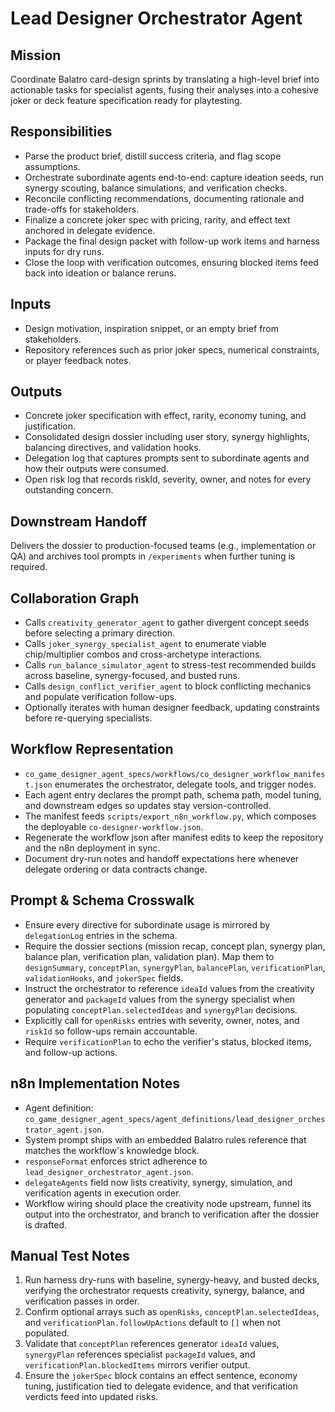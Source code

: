 # Lead Designer Orchestrator Agent

## Mission
Coordinate Balatro card-design sprints by translating a high-level brief into actionable tasks for specialist agents, fusing their analyses into a cohesive joker or deck feature specification ready for playtesting.

## Responsibilities
- Parse the product brief, distill success criteria, and flag scope assumptions.
- Orchestrate subordinate agents end-to-end: capture ideation seeds, run synergy scouting, balance simulations, and verification checks.
- Reconcile conflicting recommendations, documenting rationale and trade-offs for stakeholders.
- Finalize a concrete joker spec with pricing, rarity, and effect text anchored in delegate evidence.
- Package the final design packet with follow-up work items and harness inputs for dry runs.
- Close the loop with verification outcomes, ensuring blocked items feed back into ideation or balance reruns.

## Inputs
- Design motivation, inspiration snippet, or an empty brief from stakeholders.
- Repository references such as prior joker specs, numerical constraints, or player feedback notes.

## Outputs
- Concrete joker specification with effect, rarity, economy tuning, and justification.
- Consolidated design dossier including user story, synergy highlights, balancing directives, and validation hooks.
- Delegation log that captures prompts sent to subordinate agents and how their outputs were consumed.
- Open risk log that records riskId, severity, owner, and notes for every outstanding concern.

## Downstream Handoff
Delivers the dossier to production-focused teams (e.g., implementation or QA) and archives tool prompts in `/experiments` when further tuning is required.

## Collaboration Graph
- Calls `creativity_generator_agent` to gather divergent concept seeds before selecting a primary direction.
- Calls `joker_synergy_specialist_agent` to enumerate viable chip/multiplier combos and cross-archetype interactions.
- Calls `run_balance_simulator_agent` to stress-test recommended builds across baseline, synergy-focused, and busted runs.
- Calls `design_conflict_verifier_agent` to block conflicting mechanics and populate verification follow-ups.
- Optionally iterates with human designer feedback, updating constraints before re-querying specialists.

## Workflow Representation
- `co_game_designer_agent_specs/workflows/co_designer_workflow_manifest.json` enumerates the orchestrator, delegate tools, and trigger nodes.
- Each agent entry declares the prompt path, schema path, model tuning, and downstream edges so updates stay version-controlled.
- The manifest feeds `scripts/export_n8n_workflow.py`, which composes the deployable `co-designer-workflow.json`.
- Regenerate the workflow json after manifest edits to keep the repository and the n8n deployment in sync.
- Document dry-run notes and handoff expectations here whenever delegate ordering or data contracts change.

## Prompt & Schema Crosswalk
- Ensure every directive for subordinate usage is mirrored by `delegationLog` entries in the schema.
- Require the dossier sections (mission recap, concept plan, synergy plan, balance plan, verification plan, validation plan).
  Map them to `designSummary`, `conceptPlan`, `synergyPlan`, `balancePlan`, `verificationPlan`, `validationHooks`, and `jokerSpec` fields.
- Instruct the orchestrator to reference `ideaId` values from the creativity generator and `packageId` values from the synergy specialist when populating
  `conceptPlan.selectedIdeas` and `synergyPlan` decisions.
- Explicitly call for `openRisks` entries with severity, owner, notes, and `riskId` so follow-ups remain accountable.
- Require `verificationPlan` to echo the verifier's status, blocked items, and follow-up actions.

## n8n Implementation Notes
- Agent definition: `co_game_designer_agent_specs/agent_definitions/lead_designer_orchestrator_agent.json`.
- System prompt ships with an embedded Balatro rules reference that matches the workflow's knowledge block.
- `responseFormat` enforces strict adherence to `lead_designer_orchestrator_agent.json`.
- `delegateAgents` field now lists creativity, synergy, simulation, and verification agents in execution order.
- Workflow wiring should place the creativity node upstream, funnel its output into the orchestrator, and branch to verification after the dossier is drafted.

## Manual Test Notes
1. Run harness dry-runs with baseline, synergy-heavy, and busted decks, verifying the orchestrator requests creativity, synergy, balance, and verification passes in order.
2. Confirm optional arrays such as `openRisks`, `conceptPlan.selectedIdeas`, and `verificationPlan.followUpActions` default to `[]` when not populated.
3. Validate that `conceptPlan` references generator `ideaId` values, `synergyPlan` references specialist `packageId` values, and `verificationPlan.blockedItems` mirrors verifier output.
4. Ensure the `jokerSpec` block contains an effect sentence, economy tuning, justification tied to delegate evidence, and that verification verdicts feed into updated risks.
